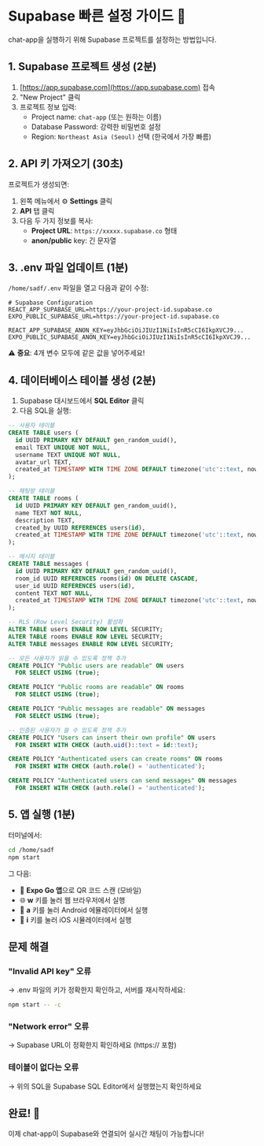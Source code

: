 # Supabase 빠른 설정 가이드 🚀

chat-app을 실행하기 위해 Supabase 프로젝트를 설정하는 방법입니다.

## 1. Supabase 프로젝트 생성 (2분)

1. [https://app.supabase.com](https://app.supabase.com) 접속
2. "New Project" 클릭
3. 프로젝트 정보 입력:
   - Project name: `chat-app` (또는 원하는 이름)
   - Database Password: 강력한 비밀번호 설정
   - Region: `Northeast Asia (Seoul)` 선택 (한국에서 가장 빠름)

## 2. API 키 가져오기 (30초)

프로젝트가 생성되면:

1. 왼쪽 메뉴에서 ⚙️ **Settings** 클릭
2. **API** 탭 클릭
3. 다음 두 가지 정보를 복사:
   - **Project URL**: `https://xxxxx.supabase.co` 형태
   - **anon/public** key: 긴 문자열

## 3. .env 파일 업데이트 (1분)

`/home/sadf/.env` 파일을 열고 다음과 같이 수정:

```env
# Supabase Configuration
REACT_APP_SUPABASE_URL=https://your-project-id.supabase.co
EXPO_PUBLIC_SUPABASE_URL=https://your-project-id.supabase.co

REACT_APP_SUPABASE_ANON_KEY=eyJhbGciOiJIUzI1NiIsInR5cCI6IkpXVCJ9...
EXPO_PUBLIC_SUPABASE_ANON_KEY=eyJhbGciOiJIUzI1NiIsInR5cCI6IkpXVCJ9...
```

⚠️ **중요**: 4개 변수 모두에 같은 값을 넣어주세요!

## 4. 데이터베이스 테이블 생성 (2분)

1. Supabase 대시보드에서 **SQL Editor** 클릭
2. 다음 SQL을 실행:

```sql
-- 사용자 테이블
CREATE TABLE users (
  id UUID PRIMARY KEY DEFAULT gen_random_uuid(),
  email TEXT UNIQUE NOT NULL,
  username TEXT UNIQUE NOT NULL,
  avatar_url TEXT,
  created_at TIMESTAMP WITH TIME ZONE DEFAULT timezone('utc'::text, now())
);

-- 채팅방 테이블
CREATE TABLE rooms (
  id UUID PRIMARY KEY DEFAULT gen_random_uuid(),
  name TEXT NOT NULL,
  description TEXT,
  created_by UUID REFERENCES users(id),
  created_at TIMESTAMP WITH TIME ZONE DEFAULT timezone('utc'::text, now())
);

-- 메시지 테이블
CREATE TABLE messages (
  id UUID PRIMARY KEY DEFAULT gen_random_uuid(),
  room_id UUID REFERENCES rooms(id) ON DELETE CASCADE,
  user_id UUID REFERENCES users(id),
  content TEXT NOT NULL,
  created_at TIMESTAMP WITH TIME ZONE DEFAULT timezone('utc'::text, now())
);

-- RLS (Row Level Security) 활성화
ALTER TABLE users ENABLE ROW LEVEL SECURITY;
ALTER TABLE rooms ENABLE ROW LEVEL SECURITY;
ALTER TABLE messages ENABLE ROW LEVEL SECURITY;

-- 모든 사용자가 읽을 수 있도록 정책 추가
CREATE POLICY "Public users are readable" ON users
  FOR SELECT USING (true);

CREATE POLICY "Public rooms are readable" ON rooms
  FOR SELECT USING (true);

CREATE POLICY "Public messages are readable" ON messages
  FOR SELECT USING (true);

-- 인증된 사용자가 쓸 수 있도록 정책 추가
CREATE POLICY "Users can insert their own profile" ON users
  FOR INSERT WITH CHECK (auth.uid()::text = id::text);

CREATE POLICY "Authenticated users can create rooms" ON rooms
  FOR INSERT WITH CHECK (auth.role() = 'authenticated');

CREATE POLICY "Authenticated users can send messages" ON messages
  FOR INSERT WITH CHECK (auth.role() = 'authenticated');
```

## 5. 앱 실행 (1분)

터미널에서:

```bash
cd /home/sadf
npm start
```

그 다음:
- 📱 **Expo Go 앱**으로 QR 코드 스캔 (모바일)
- 🌐 **w** 키를 눌러 웹 브라우저에서 실행
- 🤖 **a** 키를 눌러 Android 에뮬레이터에서 실행
- 🍎 **i** 키를 눌러 iOS 시뮬레이터에서 실행

## 문제 해결

### "Invalid API key" 오류
→ .env 파일의 키가 정확한지 확인하고, 서버를 재시작하세요:
```bash
npm start -- -c
```

### "Network error" 오류
→ Supabase URL이 정확한지 확인하세요 (https:// 포함)

### 테이블이 없다는 오류
→ 위의 SQL을 Supabase SQL Editor에서 실행했는지 확인하세요

## 완료! 🎉

이제 chat-app이 Supabase와 연결되어 실시간 채팅이 가능합니다!